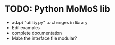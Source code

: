 # TODO: Python MoMoS lib

* adapt "utility.py" to changes in library
* Edit examples
* complete documentation
* Make the interface file modular?